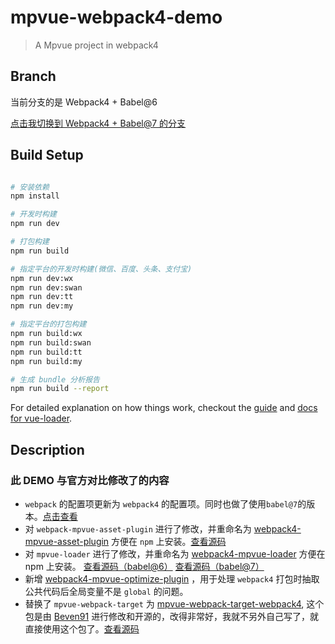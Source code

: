 # mpvue-webpack4-demo

> A Mpvue project in webpack4

## Branch
当前分支的是 Webpack4 + Babel@6

[点击我切换到 Webpack4 + Babel@7 的分支](https://github.com/BugKun/mpvue-webpack4-demo/tree/feature/babel%407)

## Build Setup

``` bash

# 安装依赖
npm install

# 开发时构建
npm run dev

# 打包构建
npm run build

# 指定平台的开发时构建(微信、百度、头条、支付宝)
npm run dev:wx
npm run dev:swan
npm run dev:tt
npm run dev:my

# 指定平台的打包构建
npm run build:wx
npm run build:swan
npm run build:tt
npm run build:my

# 生成 bundle 分析报告
npm run build --report
```

For detailed explanation on how things work, checkout the [guide](http://vuejs-templates.github.io/webpack/) and [docs for vue-loader](http://vuejs.github.io/vue-loader).

## Description
### 此 DEMO 与官方对比修改了的内容
* `webpack` 的配置项更新为 `webpack4` 的配置项。同时也做了使用`babel@7`的版本。[点击查看](https://github.com/BugKun/mpvue-webpack4-demo/tree/feature/babel%407)
* 对 `webpack-mpvue-asset-plugin` 进行了修改，并重命名为 [webpack4-mpvue-asset-plugin](https://www.npmjs.com/package/webpack4-mpvue-asset-plugin) 方便在 `npm` 上安装。[查看源码](https://github.com/BugKun/webpack-mpvue-asset-plugin/tree/feature/webpack4)
* 对 `mpvue-loader` 进行了修改，并重命名为 [webpack4-mpvue-loader](https://www.npmjs.com/package/webpack4-mpvue-loader) 方便在 npm 上安装。
[查看源码（babel@6）](https://github.com/BugKun/mpvue-loader/tree/feature/webpack4-support)
[查看源码（babel@7）](https://github.com/BugKun/mpvue-loader/tree/feature/webpack4_babel%407-support)
* 新增 [webpack4-mpvue-optimize-plugin](https://www.npmjs.com/package/webpack4-mpvue-optimize-plugin) ，用于处理 `webpack4` 打包时抽取公共代码后全局变量不是 `global` 的问题。
* 替换了 `mpvue-webpack-target` 为 [mpvue-webpack-target-webpack4](https://www.npmjs.com/package/mpvue-webpack-target-webpack4), 这个包是由 [Beven91](https://github.com/Beven91) 进行修改和开源的，改得非常好，我就不另外自己写了，就直接使用这个包了。[查看源码](https://github.com/Beven91/mpvue-webpack-target)